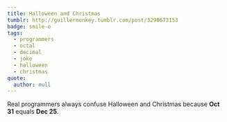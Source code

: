 ```yaml
---
title: Halloween and Christmas
tumblr: http://guillermonkey.tumblr.com/post/3290673153
badge: smile-o
tags:
  - programmers
  - octal
  - decimal
  - joke
  - halloween
  - christmas
quote:
  author: null
---
```


Real programmers always confuse Halloween and Christmas because **Oct 31** equals **Dec 25**.
